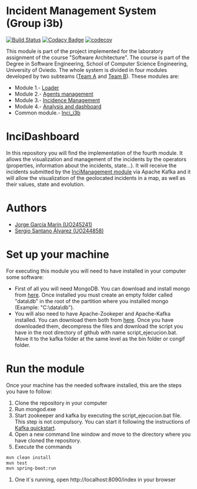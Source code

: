 # Incident Management System (Group i3b)
[![Build Status](https://travis-ci.org/Arquisoft/InciDashboard_i3b.svg?branch=master)](https://travis-ci.org/Arquisoft/InciDashboard_i3b)
[![Codacy Badge](https://api.codacy.com/project/badge/Grade/43af5c0e2a6745df932bd77d84a0103f)](https://www.codacy.com/app/jelabra/InciDashboard_i3b?utm_source=github.com&amp;utm_medium=referral&amp;utm_content=Arquisoft/InciDashboard_i3b&amp;utm_campaign=Badge_Grade)
[![codecov](https://codecov.io/gh/Arquisoft/InciDashboard_i3b/branch/master/graph/badge.svg)](https://codecov.io/gh/Arquisoft/InciDashboard_i3b)

This module is part of the project implemented for the laboratory assignment of the course "Software Architecture". The course is part of the Degree in Software Engineering, School of Computer Science Engineering, University of Oviedo. The whole system is divided in four modules developed by two subteams ([Team A](https://github.com/orgs/Arquisoft/teams/course1718_i3b2) and [Team B](https://github.com/orgs/Arquisoft/teams/course1718_i3b1)). These modules are:

* Module 1.- [Loader](https://github.com/Arquisoft/Loader_i3b)
* Module 2.- [Agents management](https://github.com/Arquisoft/Agents_i3b)
* Module 3.- [Incidence Management](https://github.com/Arquisoft/InciManager_i3b)
* Module 4.- [Analysis and dashboard](https://github.com/Arquisoft/InciDashboard_i3b)
* Common module.- [Inci_i3b](https://github.com/Arquisoft/Inci_i3b)

# InciDashboard
In this repository you will find the implementation of the fourth module. It allows the visualization and management of the incidents by the operators (properties, information about the incidents, state...). It will receive the incidents submitted by the [InciManagement module](https://github.com/Arquisoft/InciManager_i3b) via Apache Kafka and it will allow the visualization of the geolocated incidents in a map, as well as their values, state and evolution.

# Authors
* [Jorge García Marín (UO245241)](https://github.com/JorgeGarciaMarin)
* [Sergio Santano Álvarez (UO244858)](https://github.com/sergiosantano)

# Set up your machine
For executing this module you will need to have installed in your computer some software:
* First of all you will need MongoDB. You can download and install mongo from [here](https://www.mongodb.com/dr/fastdl.mongodb.org/win32/mongodb-win32-x86_64-2008plus-ssl-3.4.2-signed.msi/download). Once installed you must create an empty folder called "data\db" in the root of the partition where you installed mongo (Example: "C:\data\db").
* You will also need to have Apache-Zookeper and Apache-Kafka installed. You can download them both from  [here](https://www.apache.org/dyn/closer.cgi?path=/kafka/1.0.1/kafka_2.11-1.0.1.tgz). Once you have downloaded them, decompress the files and download the script you have in the root directory of github with name script_ejecucion.bat. Move it to the kafka folder at the same level as the bin folder or congif folder.

# Run the module
Once your machine has the needed software installed, this are the steps you have to follow:
1. Clone the repository in your computer
1. Run mongod.exe
1. Start zookeeper and kafka by executing the script_ejecucion.bat file. This step is not compulsory. You can start it following the instructions of [Kafka quickstart](https://kafka.apache.org/quickstart).
1. Open a new command line window and move to the directory where you have cloned the repository.
1. Execute the commands
```bash
mvn clean install
mvn test
mvn spring-boot:run
```
1. One it´s running, open http://localhost:8090/index in your browser

